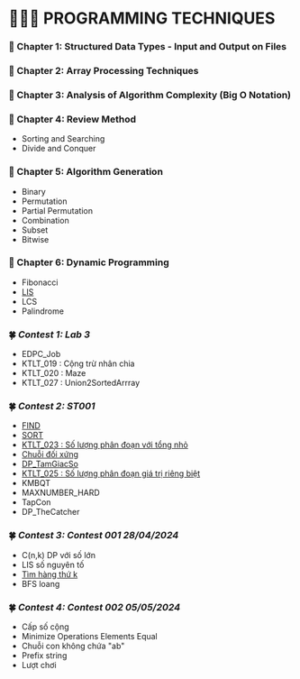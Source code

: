 #         👨🏻‍💻 PROGRAMMING TECHNIQUES
### 📕 Chapter 1: Structured Data Types - Input and Output on Files
### 📕 Chapter 2: Array Processing Techniques
### 📕 Chapter 3: Analysis of Algorithm Complexity (Big O Notation)
### 📕 Chapter 4: Review Method
- Sorting and Searching
- Divide and Conquer
### 📕 Chapter 5: Algorithm Generation
- Binary
- Permutation
- Partial Permutation
- Combination
- Subset
- Bitwise
### 📕 Chapter 6: Dynamic Programming
- Fibonacci
- [LIS](https://github.com/ltaamlee/PROGRAMMING-TECHNIQUES/blob/main/LIS.cpp)
- LCS
- Palindrome
### 🍀 *Contest 1: Lab 3*
- EDPC_Job
- KTLT_019 : Cộng trừ nhân chia
- KTLT_020 : Maze
- KTLT_027 : Union2SortedArrray

### 🍀 *Contest 2: ST001*
- [FIND](https://github.com/ltaamlee/PROGRAMMING-TECHNIQUES/blob/main/Contest%202/FIND.cpp)
- [SORT](https://github.com/ltaamlee/PROGRAMMING-TECHNIQUES/blob/main/Contest%202/SORT.cpp)
- [KTLT_023 : Số lượng phân đoạn với tổng nhỏ](https://github.com/ltaamlee/PROGRAMMING-TECHNIQUES/blob/main/Contest%202/KTLT_023.cpp)
- [Chuỗi đối xứng](https://github.com/ltaamlee/PROGRAMMING-TECHNIQUES/blob/main/Contest%202/DOIXUNG.cpp)
- [DP_TamGiacSo](https://github.com/ltaamlee/PROGRAMMING-TECHNIQUES/blob/main/Contest%202/DP_TamGiacSo.cpp)
- [KTLT_025 : Số lượng phân đoạn giá trị riêng biệt](https://github.com/ltaamlee/PROGRAMMING-TECHNIQUES/blob/main/Contest%202/KTLT_025.cpp)
- KMBQT
- MAXNUMBER_HARD
- TapCon
- DP_TheCatcher

### 🍀 *Contest 3: Contest 001 28/04/2024*
- C(n,k) DP với số lớn
- LIS số nguyên tố
- [Tìm hàng thứ k](https://github.com/ltaamlee/PROGRAMMING-TECHNIQUES/blob/main/Contest%203/Tim%20hang%20thu%20K.cpp)
- BFS loang

### 🍀 *Contest 4: Contest 002 05/05/2024*
- Cấp số cộng
- Minimize Operations Elements Equal
- Chuỗi con không chứa "ab"
- Prefix string
- Lượt chơi
